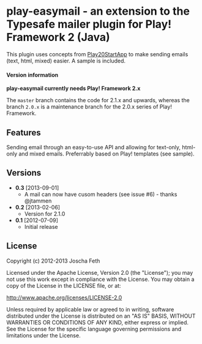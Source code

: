 # play-easymail - an extension to the Typesafe mailer plugin for Play! Framework 2 (Java)

This plugin uses concepts from [Play20StartApp][] to make sending emails (text, html, mixed) easier. A sample is included.

#### Version information
**play-easymail currently needs Play! Framework 2.x**

The `master` branch contains the code for 2.1.x and upwards, whereas the branch `2.0.x` is a maintenance branch for the 2.0.x series of Play! Framework.

## Features
Sending email through an easy-to-use API and allowing for text-only, html-only and mixed emails. Preferrably based on Play! templates (see sample).

## Versions
* **0.3** [2013-09-01]
  * A mail can now have cusom headers (see issue #6) - thanks @jtammen 
* **0.2** [2013-02-06]
  * Version for 2.1.0
* **0.1** [2012-07-09]
  * Initial release

## License

Copyright (c) 2012-2013 Joscha Feth

Licensed under the Apache License, Version 2.0 (the "License"); you may not use this work except in compliance with the License. You may obtain a copy of the License in the LICENSE file, or at:

http://www.apache.org/licenses/LICENSE-2.0

Unless required by applicable law or agreed to in writing, software distributed under the License is distributed on an "AS IS" BASIS, WITHOUT WARRANTIES OR CONDITIONS OF ANY KIND, either express or implied. See the License for the specific language governing permissions and limitations under the License.


[Play20StartApp]: https://github.com/yesnault/Play20StartApp